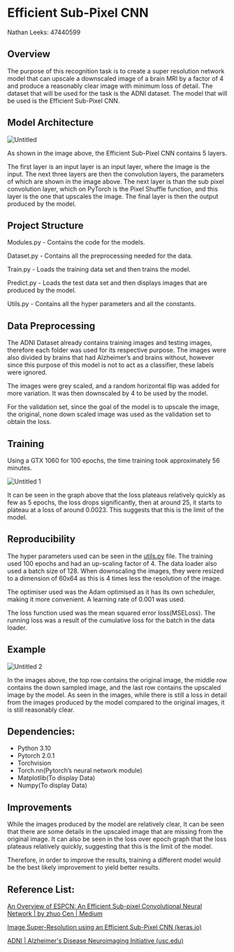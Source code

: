 # Efficient Sub-Pixel CNN

Nathan Leeks: 47440599

## Overview

The purpose of this recognition task is to create a super resolution network model that can upscale a downscaled image of a brain MRI by a factor of 4 and produce a reasonably clear image with minimum loss of detail. The dataset that will be used for the task is the ADNI dataset. The model that will be used is the Efficient Sub-Pixel CNN. 

## Model Architecture

![Untitled](https://github.com/nleek0/PatternAnalysis-2023/assets/109025848/830e7447-ad2b-46a3-9631-47fa5e09766f)


As shown in the image above, the Efficient Sub-Pixel CNN contains 5 layers.

The first layer is an input layer is an input layer, where the image is the input. The next three layers are then the convolution layers, the parameters of which are shown in the image above. The next layer is than the sub pixel convolution layer, which on PyTorch is the Pixel Shuffle function, and this layer is the one that upscales the image. The final layer is then the output produced by the model. 

## Project Structure

Modules.py - Contains the code for the models.

Dataset.py - Contains all the preprocessing needed for the data.

Train.py - Loads the training data set and then trains the model.

Predict.py - Loads the test data set and then displays images that are produced by the model.

Utils.py - Contains all the hyper parameters and all the constants.

## Data Preprocessing

The ADNI Dataset already contains training images and testing images, therefore each folder was used for its respective purpose. The images were also divided by brains that had Alzheimer’s and brains without, however since this purpose of this model is not to act as a classifier, these labels were ignored. 

The images were grey scaled, and a random horizontal flip was added for more variation. It was then downscaled by 4 to be used by the model.  

For the validation set, since the goal of the model is to upscale the image, the original, none down scaled image was used as the validation set to obtain the loss. 

## Training

Using a GTX 1060 for 100 epochs, the time training took approximately 56 minutes. 

![Untitled 1](https://github.com/nleek0/PatternAnalysis-2023/assets/109025848/52a8bc61-0431-4bd5-8e06-89230dc62303)


It can be seen in the graph above that the loss plateaus relatively quickly as few as 5 epochs, the loss drops significantly, then at around 25, it starts to plateau at a loss of around 0.0023. This suggests that this is the limit of the model.

## Reproducibility

The hyper parameters used can be seen in the [utils.py](http://utils.py) file. The training used 100 epochs and had an up-scaling factor of 4. The data loader also used a batch size of 128. When downscaling the images, they were resized to a dimension of 60x64 as this is 4 times less the resolution of the image. 

The optimiser used was the Adam optimised as it has its own scheduler, making it more convenient. A learning rate of 0.001 was used.

The loss function used was the mean squared error loss(MSELoss). The running loss was a result of the cumulative loss for the batch in the data loader.

## Example

![Untitled 2](https://github.com/nleek0/PatternAnalysis-2023/assets/109025848/aeee65f3-80cf-4dde-b6bd-ff2ce1aa7cc3)


In the images above, the top row contains the original image, the middle row contains the down sampled image, and the last row contains the upscaled image by the model. As seen in the images, while there is still a loss in detail from the images produced by the model compared to the original images, it is still reasonably clear.

## Dependencies:

- Python 3.10
- Pytorch 2.0.1
- Torchvision
- Torch.nn(Pytorch’s neural network module)
- Matplotlib(To display Data)
- Numpy(To display Data)

## Improvements

While the images produced by the model are relatively clear, It can be seen that there are some details in the upscaled image that are missing from the original image. It can also be seen in the loss over epoch graph that the loss plateaus relatively quickly, suggesting that this is the limit of the model.

Therefore, in order to improve the results, training a different model would be the best likely improvement to yield better results. 

## Reference List:

[An Overview of ESPCN: An Efficient Sub-pixel Convolutional Neural Network | by zhuo Cen | Medium](https://medium.com/@zhuocen93/an-overview-of-espcn-an-efficient-sub-pixel-convolutional-neural-network-b76d0a6c875e)

[Image Super-Resolution using an Efficient Sub-Pixel CNN (keras.io)](https://keras.io/examples/vision/super_resolution_sub_pixel/)

[ADNI | Alzheimer's Disease Neuroimaging Initiative (usc.edu)](https://adni.loni.usc.edu/)
